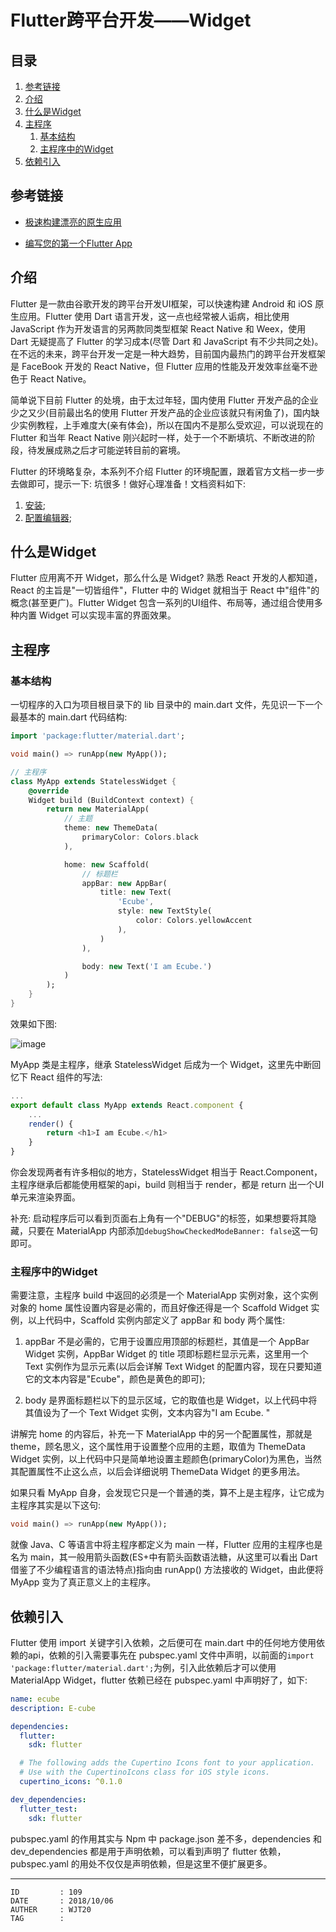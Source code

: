 
# Flutter跨平台开发——Widget #

## 目录 ##

1. [参考链接](#href1)
2. [介绍](#href2)
3. [什么是Widget](#href3)
4. [主程序](#href4)
    1. [基本结构](#href4-1)
    2. [主程序中的Widget](#href4-2)
5. [依赖引入](#href5)

## <a name="href1">参考链接</a> ##

- [极速构建漂亮的原生应用](https://flutterchina.club/)

- [编写您的第一个Flutter App](https://flutterchina.club/get-started/codelab/)

## <a name="href2">介绍</a> ##

Flutter 是一款由谷歌开发的跨平台开发UI框架，可以快速构建 Android 和 iOS 原生应用。Flutter 使用 Dart 语言开发，这一点也经常被人诟病，相比使用 JavaScript 作为开发语言的另两款同类型框架 React Native 和 Weex，使用 Dart 无疑提高了 Flutter 的学习成本(尽管 Dart 和 JavaScript 有不少共同之处)。在不远的未来，跨平台开发一定是一种大趋势，目前国内最热门的跨平台开发框架是 FaceBook 开发的 React Native，但 Flutter 应用的性能及开发效率丝毫不逊色于 React Native。

简单说下目前 Flutter 的处境，由于太过年轻，国内使用 Flutter 开发产品的企业少之又少(目前最出名的使用 Flutter 开发产品的企业应该就只有闲鱼了)，国内缺少实例教程，上手难度大(亲有体会)，所以在国内不是那么受欢迎，可以说现在的 Flutter 和当年 React Native 刚兴起时一样，处于一个不断填坑、不断改进的阶段，待发展成熟之后才可能逆转目前的窘境。

Flutter 的环境略复杂，本系列不介绍 Flutter 的环境配置，跟着官方文档一步一步去做即可，提示一下: 坑很多！做好心理准备！文档资料如下:

1. [安装](https://flutterchina.club/get-started/install/);
2. [配置编辑器](https://flutterchina.club/get-started/editor/);

## <a name="href3">什么是Widget</a> ##

Flutter 应用离不开 Widget，那么什么是 Widget? 熟悉 React 开发的人都知道，React 的主旨是"一切皆组件"，Flutter 中的 Widget 就相当于 React 中"组件"的概念(甚至更广)。Flutter Widget 包含一系列的UI组件、布局等，通过组合使用多种内置 Widget 可以实现丰富的界面效果。

## <a name="href4">主程序</a> ##

### <a name="href4-1">基本结构</a> ###

一切程序的入口为项目根目录下的 lib 目录中的 main.dart 文件，先见识一下一个最基本的 main.dart 代码结构:

```dart
import 'package:flutter/material.dart';

void main() => runApp(new MyApp());

// 主程序
class MyApp extends StatelessWidget {
    @override
    Widget build (BuildContext context) {
        return new MaterialApp(
            // 主题
            theme: new ThemeData(
                primaryColor: Colors.black
            ),

            home: new Scaffold(
                // 标题栏
                appBar: new AppBar(
                    title: new Text(
                        'Ecube',
                        style: new TextStyle(
                            color: Colors.yellowAccent
                        ),
                    )
                ),

                body: new Text('I am Ecube.')
            )
        );
    }
}
```

效果如下图:

![image](https://raw.githubusercontent.com/WebUnion-core/doc-repositort/master/WJT20/images/w94.png)

MyApp 类是主程序，继承 StatelessWidget 后成为一个 Widget，这里先中断回忆下 React 组件的写法:

```js
...
export default class MyApp extends React.component {
    ...
    render() {
        return <h1>I am Ecube.</h1>
    }
}
```

你会发现两者有许多相似的地方，StatelessWidget 相当于 React.Component，主程序继承后都能使用框架的api，build 则相当于 render，都是 return 出一个UI单元来渲染界面。

补充: 启动程序后可以看到页面右上角有一个"DEBUG"的标签，如果想要将其隐藏，只要在 MaterialApp 内部添加`debugShowCheckedModeBanner: false`这一句即可。

### <a name="href4-2">主程序中的Widget</a> ###

需要注意，主程序 build 中返回的必须是一个 MaterialApp 实例对象，这个实例对象的 home 属性设置内容是必需的，而且好像还得是一个 Scaffold Widget 实例，以上代码中，Scaffold 实例内部定义了 appBar 和 body 两个属性:

1. appBar 不是必需的，它用于设置应用顶部的标题栏，其值是一个 AppBar Widget 实例，AppBar Widget 的 title 项即标题栏显示元素，这里用一个 Text 实例作为显示元素(以后会详解 Text Widget 的配置内容，现在只要知道它的文本内容是"Ecube"，颜色是黄色的即可);

2. body 是界面标题栏以下的显示区域，它的取值也是 Widget，以上代码中将其值设为了一个 Text Widget 实例，文本内容为"I am Ecube. "

讲解完 home 的内容后，补充一下 MaterialApp 中的另一个配置属性，那就是 theme，顾名思义，这个属性用于设置整个应用的主题，取值为 ThemeData Widget 实例，以上代码中只是简单地设置主题颜色(primaryColor)为黑色，当然其配置属性不止这么点，以后会详细说明 ThemeData Widget 的更多用法。

如果只看 MyApp 自身，会发现它只是一个普通的类，算不上是主程序，让它成为主程序其实是以下这句:

```dart
void main() => runApp(new MyApp());
```

就像 Java、C 等语言中将主程序都定义为 main 一样，Flutter 应用的主程序也是名为 main，其一般用箭头函数(ES+中有箭头函数语法糖，从这里可以看出 Dart 借鉴了不少编程语言的语法特点)指向由 runApp() 方法接收的 Widget，由此便将 MyApp 变为了真正意义上的主程序。

## <a name="href5">依赖引入</a> ##

Flutter 使用 import 关键字引入依赖，之后便可在 main.dart 中的任何地方使用依赖的api，依赖的引入需要事先在 pubspec.yaml 文件中声明，以前面的`import 'package:flutter/material.dart';`为例，引入此依赖后才可以使用 MaterialApp Widget，flutter 依赖已经在 pubspec.yaml 中声明好了，如下:

```yaml
name: ecube
description: E-cube

dependencies:
  flutter:
    sdk: flutter

  # The following adds the Cupertino Icons font to your application.
  # Use with the CupertinoIcons class for iOS style icons.
  cupertino_icons: ^0.1.0

dev_dependencies:
  flutter_test:
    sdk: flutter

```

pubspec.yaml 的作用其实与 Npm 中 package.json 差不多，dependencies 和 dev_dependencies 都是用于声明依赖，可以看到声明了 flutter 依赖，pubspec.yaml 的用处不仅仅是声明依赖，但是这里不便扩展更多。

---

```
ID         : 109
DATE       : 2018/10/06
AUTHER     : WJT20
TAG        : 
```
